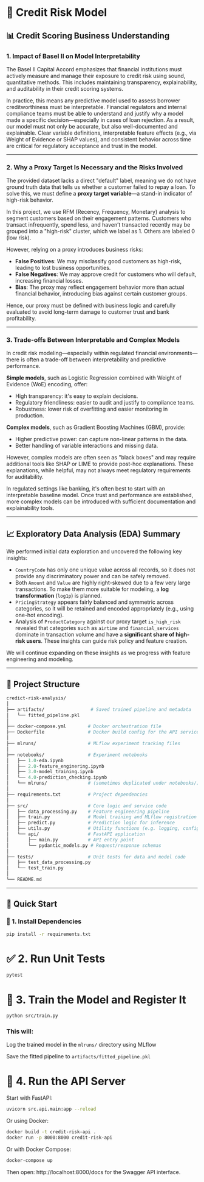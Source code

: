 # 🏦 Credit Risk Model

## 📊 Credit Scoring Business Understanding

### 1. Impact of Basel II on Model Interpretability

The Basel II Capital Accord emphasizes that financial institutions must actively measure and manage their exposure to credit risk using sound, quantitative methods. This includes maintaining transparency, explainability, and auditability in their credit scoring systems. 

In practice, this means any predictive model used to assess borrower creditworthiness must be interpretable. Financial regulators and internal compliance teams must be able to understand and justify why a model made a specific decision—especially in cases of loan rejection. As a result, our model must not only be accurate, but also well-documented and explainable. Clear variable definitions, interpretable feature effects (e.g., via Weight of Evidence or SHAP values), and consistent behavior across time are critical for regulatory acceptance and trust in the model.

---

### 2. Why a Proxy Target Is Necessary and the Risks Involved

The provided dataset lacks a direct "default" label, meaning we do not have ground truth data that tells us whether a customer failed to repay a loan. To solve this, we must define a **proxy target variable**—a stand-in indicator of high-risk behavior.

In this project, we use RFM (Recency, Frequency, Monetary) analysis to segment customers based on their engagement patterns. Customers who transact infrequently, spend less, and haven’t transacted recently may be grouped into a "high-risk" cluster, which we label as 1. Others are labeled 0 (low risk).

However, relying on a proxy introduces business risks:
- **False Positives**: We may misclassify good customers as high-risk, leading to lost business opportunities.
- **False Negatives**: We may approve credit for customers who will default, increasing financial losses.
- **Bias**: The proxy may reflect engagement behavior more than actual financial behavior, introducing bias against certain customer groups.

Hence, our proxy must be defined with business logic and carefully evaluated to avoid long-term damage to customer trust and bank profitability.

---

### 3. Trade-offs Between Interpretable and Complex Models

In credit risk modeling—especially within regulated financial environments—there is often a trade-off between interpretability and predictive performance.

**Simple models**, such as Logistic Regression combined with Weight of Evidence (WoE) encoding, offer:
- High transparency: it's easy to explain decisions.
- Regulatory friendliness: easier to audit and justify to compliance teams.
- Robustness: lower risk of overfitting and easier monitoring in production.

**Complex models**, such as Gradient Boosting Machines (GBM), provide:
- Higher predictive power: can capture non-linear patterns in the data.
- Better handling of variable interactions and missing data.

However, complex models are often seen as "black boxes" and may require additional tools like SHAP or LIME to provide post-hoc explanations. These explanations, while helpful, may not always meet regulatory requirements for auditability.

In regulated settings like banking, it's often best to start with an interpretable baseline model. Once trust and performance are established, more complex models can be introduced with sufficient documentation and explainability tools.

---

## 📈 Exploratory Data Analysis (EDA) Summary

We performed initial data exploration and uncovered the following key insights:

- `CountryCode` has only one unique value across all records, so it does not provide any discriminatory power and can be safely removed.
- Both `Amount` and `Value` are highly right-skewed due to a few very large transactions. To make them more suitable for modeling, a **log transformation** (`log1p`) is planned.
- `PricingStrategy` appears fairly balanced and symmetric across categories, so it will be retained and encoded appropriately (e.g., using one-hot encoding).
- Analysis of `ProductCategory` against our proxy target `is_high_risk` revealed that categories such as `airtime` and `financial_services` dominate in transaction volume and have a **significant share of high-risk users**. These insights can guide risk policy and feature creation.

We will continue expanding on these insights as we progress with feature engineering and modeling.

---

## 🧠 Project Structure

```graphql
credict-risk-analysis/
│
├── artifacts/                 # Saved trained pipeline and metadata
│   └── fitted_pipeline.pkl
│
├── docker-compose.yml        # Docker orchestration file
├── Dockerfile                # Docker build config for the API service
│
├── mlruns/                   # MLflow experiment tracking files
│
├── notebooks/                # Experiment notebooks
│   ├── 1.0-eda.ipynb
│   ├── 2.0-feature_enginering.ipynb
│   ├── 3.0-model_training.ipynb
│   └── 4.0-prediction_checking.ipynb
│   └── mlruns/               # (sometimes duplicated under notebooks/)
│
├── requirements.txt          # Project dependencies
│
├── src/                      # Core logic and service code
│   ├── data_processing.py    # Feature engineering pipeline
│   ├── train.py              # Model training and MLflow registration
│   ├── predict.py            # Prediction logic for inference
│   ├── utils.py              # Utility functions (e.g. logging, config)
│   └── api/                  # FastAPI application
│       ├── main.py           # API entry point
│       └── pydantic_models.py # Request/response schemas
│
├── tests/                    # Unit tests for data and model code
│   ├── test_data_processing.py
│   └── test_train.py
│
└── README.md
```

---

## 🚀 Quick Start

### 🔧 1. Install Dependencies

```bash
pip install -r requirements.txt
```
# ✅ 2. Run Unit Tests
```bash
pytest
```
# 🧪 3. Train the Model and Register It

```bash
python src/train.py
```
### This will:

Log the trained model in the `mlruns/` directory using MLflow

Save the fitted pipeline to `artifacts/fitted_pipeline.pkl`

# 🧬 4. Run the API Server
Start with FastAPI:
```bash
uvicorn src.api.main:app --reload
```
Or using Docker:
```bash
docker build -t credit-risk-api .
docker run -p 8000:8000 credit-risk-api
```
Or with Docker Compose:
```bash
docker-compose up
```
Then open: http://localhost:8000/docs for the Swagger API interface.